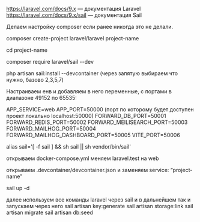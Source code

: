 https://laravel.com/docs/9.x — документация Laravel
https://laravel.com/docs/9.x/sail — документация Sail

Делаем настройку composer если ранее никогда это не делали.

composer create-project laravel/laravel project-name

cd project-name

composer require laravel/sail --dev

php artisan sail:install --devcontainer (через запятую выбираем что нужно, базово 2,3,5,7)

Настраиваем енв и добавляем в него переменные, с портами в диапазоне 49152 по 65535:

APP_SERVICE=web
APP_PORT=50000 (порт по которому будет доступен проект локально localhost:50000)
FORWARD_DB_PORT=50001
FORWARD_REDIS_PORT=50002
FORWARD_MEILISEARCH_PORT=50003
FORWARD_MAILHOG_PORT=50004
FORWARD_MAILHOG_DASHBOARD_PORT=50005
VITE_PORT=50006

alias sail='[ -f sail ] && sh sail || sh vendor/bin/sail'

открываем docker-compose.yml меняем laravel.test на web

открываем .devcontainer/devcontainer.json и заменяем service: “project-name”

sail up -d

далее используем все команды laravel через sail и в дальнейшем так и запускаем через него
sail artisan key:generate
sail artisan storage:link
sail artisan migrate
sail artisan db:seed
